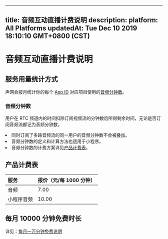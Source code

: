 
---
title: 音频互动直播计费说明
description: 
platform: All Platforms
updatedAt: Tue Dec 10 2019 18:10:10 GMT+0800 (CST)
---
# 音频互动直播计费说明
## 服务用量统计方式


声网会按月统计你的每个 [App ID](https://console.agora.io/) 对应项目使用的[音频分钟数](#amin)。






### <a name="amin"></a>音频分钟数 

用户在 RTC 频道内的时间扣除订阅视频流的分钟数后所得剩余时间，无论是否订阅音频流都记为音频分钟数。


<div class="alert note"><li>同时订阅了多路音频流的同一用户的音频分钟数不会被叠加。</li><li>音频分钟数的定义和计算方法也适用于小程序。</li><li>音频分钟数的计费方案详见<a href="#billing">产品计费表</a>。</li></div>





## 产品计费表



| 服务<a name="billing"></a>       | 报价（元/每 1000 分钟） |
| :--------- | :---------------------- |
| 音频       | 7.00                    |
| 小程序音频 | 10.00                   |










## 每月 10000 分钟免费时长

详见：[每月一万分钟免费说明](https://docs.agora.io/cn/faq/billing_free)
